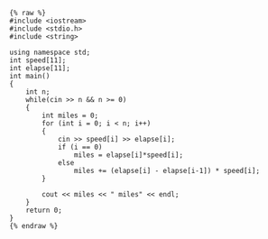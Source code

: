     {% raw %}
    #include <iostream>
    #include <stdio.h>
    #include <string>
    
    using namespace std;
    int speed[11];
    int elapse[11];
    int main()
    {
    	int n;
    	while(cin >> n && n >= 0)
    	{
    		int miles = 0;
    		for (int i = 0; i < n; i++)	
    		{
    			cin >> speed[i] >> elapse[i];
    			if (i == 0)
    				miles = elapse[i]*speed[i];
    			else
    				miles += (elapse[i] - elapse[i-1]) * speed[i];
    		}
    		
    		cout << miles << " miles" << endl;
    	}
    	return 0;
    }
    {% endraw %}
